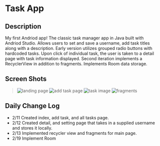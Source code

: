 # Task App

## Description
My first Andriod app! The classic task manager app in Java built with Andriod Studio.  Allows users to set and save a username, add task titles along with a description.  Early version utilizes grouped radio buttons with hardcoded tasks.  Upon click of individual task, the user is taken to a detail page with task information displayed.  Second iteration implements a RecyclerView in addition to fragments.  Implements Room data storage.

## Screen Shots
> ![landing page](assets/main.png)
> ![add task page](assets/addTask.png)
> ![task image](assets/allTasks.png)
> ![fragments](assets/fragments.png)
 
## Daily Change Log
- 2/11 Created index, add task, and all tasks page.
- 2/12 Created detail, and setting page that takes in a supplied username and stores it locally.
- 2/13 Implemented recycler view and fragments for main page.
- 2/19 Implement Room
